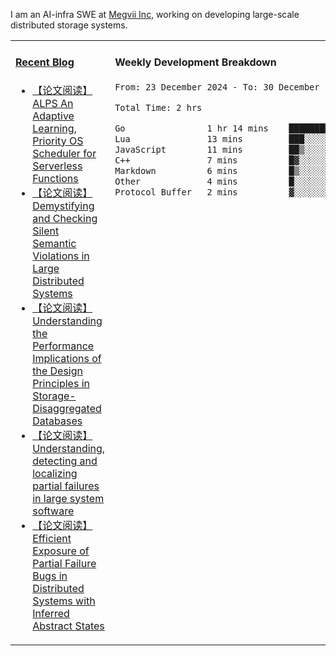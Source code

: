 I am an AI-infra SWE at [Megvii Inc](https://en.megvii.com/), working on developing large-scale distributed storage systems.

<table width="960px">
<tr>
<td valign="top" width="50%">

#### <a href="https://www.kongjun18.me" target="_blank">Recent Blog</a>

<!-- BLOG-POST-LIST:START -->
- [【论文阅读】ALPS An Adaptive Learning, Priority OS Scheduler for Serverless Functions](https://kongjun18.github.io/posts/alps-an-adaptive-learning-priority-os-scheduler-for-serverless-functions/)
- [【论文阅读】Demystifying and Checking Silent Semantic Violations in Large Distributed Systems](https://kongjun18.github.io/posts/demystifying-and-checking-silent-semantic-violations-in-large-distributed-systems/)
- [【论文阅读】Understanding the Performance Implications of the Design Principles in Storage-Disaggregated Databases](https://kongjun18.github.io/posts/understanding-the-performance-implications-of-the-design-principles-in-storage-disaggregated-databases/)
- [【论文阅读】Understanding, detecting and localizing partial failures in large system software](https://kongjun18.github.io/posts/understanding-detecting-and-localizing-partial-failures-in-large-system-software/)
- [【论文阅读】Efficient Exposure of Partial Failure Bugs in Distributed Systems with Inferred Abstract States](https://kongjun18.github.io/posts/efficient-exposure-of-partial-failure-bugs-in-distributed-systems-with-inferred-abstract-states/)
<!-- BLOG-POST-LIST:END -->

</td>
<td valign="top" width="50%">

#### Weekly Development Breakdown

<!--START_SECTION:waka-->

```txt
From: 23 December 2024 - To: 30 December 2024

Total Time: 2 hrs

Go                1 hr 14 mins    ███████████████▒░░░░░░░░░   61.35 %
Lua               13 mins         ███░░░░░░░░░░░░░░░░░░░░░░   11.55 %
JavaScript        11 mins         ██▒░░░░░░░░░░░░░░░░░░░░░░   09.54 %
C++               7 mins          █▓░░░░░░░░░░░░░░░░░░░░░░░   06.09 %
Markdown          6 mins          █▒░░░░░░░░░░░░░░░░░░░░░░░   05.75 %
Other             4 mins          █░░░░░░░░░░░░░░░░░░░░░░░░   03.52 %
Protocol Buffer   2 mins          ▓░░░░░░░░░░░░░░░░░░░░░░░░   02.21 %
```

<!--END_SECTION:waka-->
</td>
</tr>

</table>
